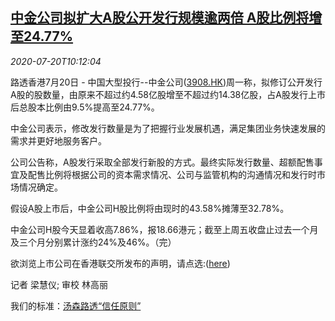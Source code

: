 <!--1595240598000-->
[中金公司拟扩大A股公开发行规模逾两倍 A股比例将增至24.77%](https://cn.reuters.com/article/ciccmainland-stock-ipo-0720-idCNKCS24L13R)
------

<div><i>2020-07-20T10:12:04</i></div><div class="StandardArticleBody_body"><p>路透香港7月20日 - 中国大型投行--中金公司(<span id="symbol_3908.HK_0"><a href="//www.reuters.com/companies/3908.HK">3908.HK</a></span>)周一称，拟修订公开发行A股的股数量，由原来不超过约4.58亿股增至不超过约14.38亿股，占A股发行上市后总股本比例由9.5%提高至24.77%。 </p><p>中金公司表示，修改发行数量是为了把握行业发展机遇，满足集团业务快速发展的需求并更好地服务客户。 </p><p>公司公告称，A股发行采取全部发行新股的方式。最终实际发行数量、超额配售事宜及配售比例将根据公司的资本需求情况、公司与监管机构的沟通情况和发行时市场情况确定。 </p><p>假设A股上市后，中金公司H股比例将由现时的43.58%摊薄至32.78%。 </p><p>中金公司H股今天显着收高7.86%，报18.66港元；截至上周五收盘止过去一个月及三个月分别累计涨约24%及46%。（完） </p><p>欲浏览上市公司在香港联交所发布的声明，请点选:(<a href="https://www1.hkexnews.hk/listedco/listconews/sehk/2020/0720/2020072000596_c.pdf">here</a>)  </p><div class="Attribution_container"><div class="Attribution_attribution"><p class="Attribution_content">记者 梁慧仪; 审校 林高丽 </p></div></div><div class="StandardArticleBody_trustBadgeContainer"><span class="StandardArticleBody_trustBadgeTitle">我们的标准：</span><span class="trustBadgeUrl"><a href="https://www.thomsonreuters.cn/content/dam/openweb/documents/pdf/china/brochures/about-us-1.pdf">汤森路透“信任原则”</a></span></div></div>
